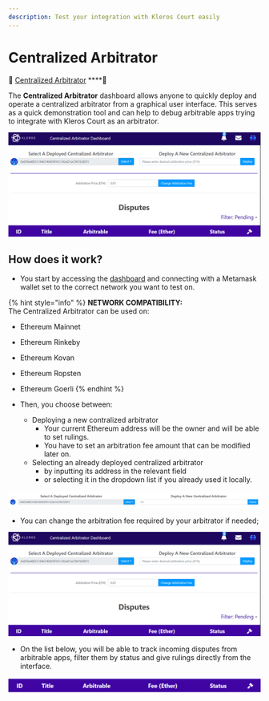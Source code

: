 ```yaml
---
description: Test your integration with Kleros Court easily
---
```


# Centralized Arbitrator

🔨 [Centralized Arbitrator](https://centralizedarbitrator.kleros.io/) ****🔨  
  
The **Centralized Arbitrator** dashboard allows anyone to quickly deploy and operate a centralized arbitrator from a graphical user interface. This serves as a quick demonstration tool and can help to debug arbitrable apps trying to integrate with Kleros Court as an arbitrator.

![](../../.gitbook/assets/image%20%2851%29.png)

## How does it work?

* You start by accessing the [dashboard](https://centralizedarbitrator.kleros.io/) and connecting with a Metamask wallet set to the correct network you want to test on.

{% hint style="info" %}
**NETWORK COMPATIBILITY:**   
The Centralized Arbitrator can be used on:

* Ethereum Mainnet
* Ethereum Rinkeby
* Ethereum Kovan
* Ethereum Ropsten
* Ethereum Goerli
{% endhint %}

* Then, you choose between:
  * Deploying a new contralized arbitrator
    * Your current Ethereum address will be the owner and will be able to set rulings.
    * You have to set an arbitration fee amount that can be modified later on.
  * Selecting an already deployed centralized arbitrator
    * by inputting its address in the relevant field
    * or selecting it in the dropdown list if you already used it locally.

![](../../.gitbook/assets/image%20%2853%29.png)

* You can change the arbitration fee required by your arbitrator if needed;

![](../../.gitbook/assets/image%20%2848%29.png)

* On the list below, you will be able to track incoming disputes from arbitrable apps, filter them by status and give rulings directly from the interface. 

![](../../.gitbook/assets/image%20%2854%29.png)

